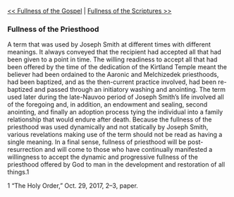 [<< Fullness of the Gospel](Fullness%20of%20the%20Gospel)  |  [Fullness of the Scriptures >>](Fullness%20of%20the%20Scriptures)

### Fullness of the Priesthood
A term that was used by Joseph Smith at different times with different meanings. It always conveyed that the recipient had accepted all that had been given to a point in time. The willing readiness to accept all that had been offered by the time of the dedication of the Kirtland Temple meant the believer had been ordained to the Aaronic and Melchizedek priesthoods, had been baptized, and as the then-current practice involved, had been re-baptized and passed through an initiatory washing and anointing. The term used later during the late-Nauvoo period of Joseph Smith’s life involved all of the foregoing and, in addition, an endowment and sealing, second anointing, and finally an adoption process tying the individual into a family relationship that would endure after death. Because the fullness of the priesthood was used dynamically and not statically by Joseph Smith, various revelations making use of the term should not be read as having a single meaning. In a final sense, fullness of priesthood will be post-resurrection and will come to those who have continually manifested a willingness to accept the dynamic and progressive fullness of the priesthood offered by God to man in the development and restoration of all things.1



1 “The Holy Order,” Oct. 29, 2017, 2–3, paper.